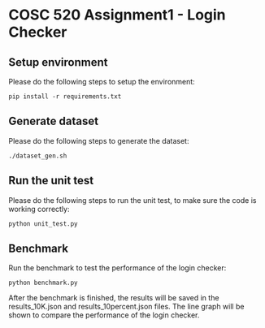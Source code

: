 # COSC 520 Assignment1 - Login Checker

## Setup environment
Please do the following steps to setup the environment:
```
pip install -r requirements.txt
```

## Generate dataset
Please do the following steps to generate the dataset:
```
./dataset_gen.sh
```

## Run the unit test
Please do the following steps to run the unit test, to make sure the code is working correctly:
```
python unit_test.py
```

## Benchmark
Run the benchmark to test the performance of the login checker:
```
python benchmark.py
```
After the benchmark is finished, the results will be saved in the results_10K.json and results_10percent.json files. The line graph will be shown to compare the performance of the login checker.